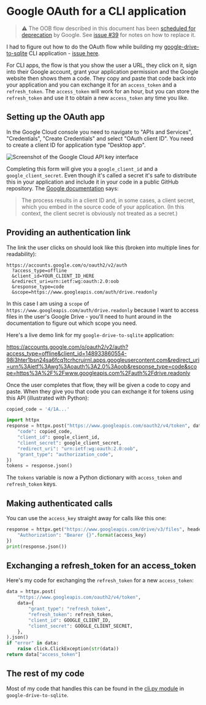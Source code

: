 # Google OAuth for a CLI application

> :warning: The OOB flow described in this document has been [scheduled for deprecation](https://developers.googleblog.com/2022/02/making-oauth-flows-safer.html?m=1#disallowed-oo) by Google. See [issue #39](https://github.com/simonw/google-drive-to-sqlite/issues/39) for notes on how to replace it.

I had to figure out how to do the OAuth flow while building my [google-drive-to-sqlite](https://github.com/simonw/google-drive-to-sqlite) CLI application - [issue here](https://github.com/simonw/google-drive-to-sqlite/issues/2).

For CLI apps, the flow is that you show the user a URL, they click on it, sign into their Google account, grant your application permission and the Google website then shows them a code. They copy and paste that code back into your application and you can exchange it for an `access_token` and a `refresh_token`. The `access_token` will work for an hour, but you can store the `refresh_token` and use it to obtain a new `access_token` any time you like.

## Setting up the OAuth app

In the Google Cloud console you need to navigate to "APIs and Services", "Credentials", "Create Credentials" and select "OAuth client ID". You need to create a client ID for application type "Desktop app".

![Screenshot of the Google Cloud API key interface](https://raw.githubusercontent.com/simonw/til/main/googlecloud/google-oauth-cli-application-oauth-client-id.png)

Completing this form will give you a `google_client_id` and a `google_client_secret`. Even though it's called a secret it's safe to distribute this in your application and include it in your code in a public GitHub repository. The [Google documentation](https://developers.google.com/identity/protocols/oauth2#installed) says:

> The process results in a client ID and, in some cases, a client secret, which you embed in the source code of your application. (In this context, the client secret is obviously not treated as a secret.)

## Providing an authentication link

The link the user clicks on should look like this (broken into multiple lines for readability):

    https://accounts.google.com/o/oauth2/v2/auth
      ?access_type=offline
      &client_id=YOUR_CLIENT_ID_HERE
      &redirect_uri=urn:ietf:wg:oauth:2.0:oob
      &response_type=code
      &scope=https://www.googleapis.com/auth/drive.readonly

In this case I am using a `scope` of `https://www.googleapis.com/auth/drive.readonly` because I want to access files in the user's Google Drive - you'll need to hunt around in the documentation to figure out which scope you need.

Here's a live demo link for my `google-drive-to-sqlite` application:

https://accounts.google.com/o/oauth2/v2/auth?access_type=offline&client_id=148933860554-98i3hter1bsn24sa6fcq1tcrhcrujrnl.apps.googleusercontent.com&redirect_uri=urn%3Aietf%3Awg%3Aoauth%3A2.0%3Aoob&response_type=code&scope=https%3A%2F%2Fwww.googleapis.com%2Fauth%2Fdrive.readonly

Once the user completes that flow, they will be given a code to copy and paste. When they give you that code you can exchange it for tokens using this API (illustrated with Python):

```python
copied_code = '4/1A...'

import httpx
response = httpx.post("https://www.googleapis.com/oauth2/v4/token", data={
    "code": copied_code,
    "client_id": google_client_id,
    "client_secret": google_client_secret,
    "redirect_uri": "urn:ietf:wg:oauth:2.0:oob",
    "grant_type": "authorization_code",
})
tokens = response.json()
```
The `tokens` variable is now a Python dictionary with `access_token` and `refresh_token` keys.

## Making authenticated calls

You can use the `access_key` straight away for calls like this one:

```python
response = httpx.get("https://www.googleapis.com/drive/v3/files", headers={
    "Authorization": "Bearer {}".format(access_key)
})
print(response.json())
```

## Exchanging a refresh_token for an access_token

Here's my code for exchanging the `refresh_token` for a new `access_token`:

```python
data = httpx.post(
    "https://www.googleapis.com/oauth2/v4/token",
    data={
        "grant_type": "refresh_token",
        "refresh_token": refresh_token,
        "client_id": GOOGLE_CLIENT_ID,
        "client_secret": GOOGLE_CLIENT_SECRET,
    },
).json()
if "error" in data:
    raise click.ClickException(str(data))
return data["access_token"]
```
## The rest of my code

Most of my code that handles this can be found in the [cli.py module](https://github.com/simonw/google-drive-to-sqlite/blob/9377505af30366d57adafd1aa7846a2a6f4e990a/google_drive_to_sqlite/cli.py) in `google-drive-to-sqlite`.
